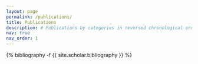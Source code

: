 ```yaml
---
layout: page
permalink: /publications/
title: Publications
description: # Publications by categories in reversed chronological order. Generated by jekyll-scholar.
nav: true
nav_order: 1
---
```

<!-- _pages/publications.md -->
<div class="publications">

{% bibliography -f {{ site.scholar.bibliography }} %}

</div>
